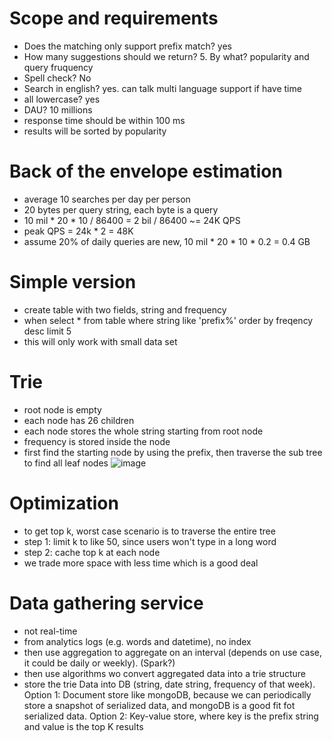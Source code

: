 # Scope and requirements
* Does the matching only support prefix match? yes
* How many suggestions should we return? 5. By what? popularity and query fruquency
* Spell check? No
* Search in english? yes. can talk multi language support if have time
* all lowercase? yes
* DAU? 10 millions
* response time should be within 100 ms
* results will be sorted by popularity
# Back of the envelope estimation
* average 10 searches per day per person
* 20 bytes per query string, each byte is a query
* 10 mil * 20 * 10 / 86400 = 2 bil / 86400 ~= 24K QPS
* peak QPS = 24k * 2 = 48K 
* assume 20% of daily queries are new, 10 mil * 20 * 10 * 0.2 = 0.4 GB
# Simple version
* create table with two fields, string and frequency
* when select * from table where string like 'prefix%' order by freqency desc limit 5
* this will only work with small data set
# Trie
* root node is empty
* each node has 26 children
* each node stores the whole string starting from root node
* frequency is stored inside the node
* first find the starting node by using the prefix, then traverse the sub tree to find all leaf nodes
![image](https://user-images.githubusercontent.com/68412871/220189888-aff342b7-ea79-45e6-8b49-831911239e2a.png)

# Optimization
* to get top k, worst case scenario is to traverse the entire tree
* step 1: limit k to like 50, since users won't type in a long word
* step 2: cache top k at each node
* we trade more space with less time which is a good deal
# Data gathering service
* not real-time
* from analytics logs (e.g. words and datetime), no index
* then use aggregation to aggregate on an interval (depends on use case, it could be daily or weekly). (Spark?)
* then use algorithms wo convert aggregated data into a trie structure
* store the trie Data into DB (string, date string, frequency of that week). Option 1: Document store like mongoDB, because we can periodically store a snapshot of serialized data, and mongoDB is a good fit fot serialized data. Option 2: Key-value store, where key is the prefix string and value is the top K results
